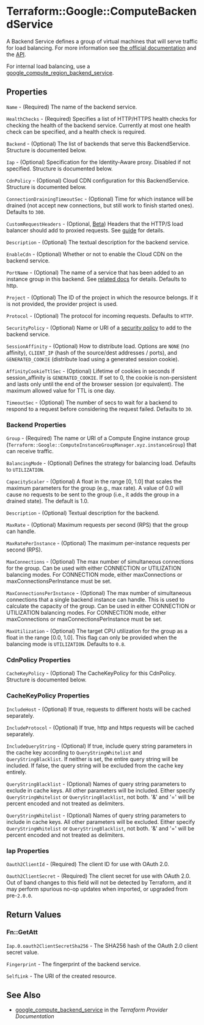 # Terraform::Google::ComputeBackendService

A Backend Service defines a group of virtual machines that will serve traffic for load balancing. For more information
see [the official documentation](https://cloud.google.com/compute/docs/load-balancing/http/backend-service)
and the [API](https://cloud.google.com/compute/docs/reference/latest/backendServices).

For internal load balancing, use a [google_compute_region_backend_service](/docs/providers/google/r/compute_region_backend_service.html).

## Properties

`Name` - (Required) The name of the backend service.

`HealthChecks` - (Required) Specifies a list of HTTP/HTTPS health checks
for checking the health of the backend service. Currently at most one health
check can be specified, and a health check is required.

`Backend` - (Optional) The list of backends that serve this BackendService. Structure is documented below.

`Iap` - (Optional) Specification for the Identity-Aware proxy. Disabled if not specified. Structure is documented below.

`CdnPolicy` - (Optional) Cloud CDN configuration for this BackendService. Structure is documented below.

`ConnectionDrainingTimeoutSec` - (Optional) Time for which instance will be drained (not accept new connections,
but still work to finish started ones). Defaults to `300`.

`CustomRequestHeaders` - (Optional, [Beta](https://terraform.io/docs/providers/google/provider_versions.html)) Headers that the
HTTP/S load balancer should add to proxied requests. See [guide](https://cloud.google.com/compute/docs/load-balancing/http/backend-service#user-defined-request-headers) for details.

`Description` - (Optional) The textual description for the backend service.

`EnableCdn` - (Optional) Whether or not to enable the Cloud CDN on the backend service.

`PortName` - (Optional) The name of a service that has been added to an
instance group in this backend. See [related docs](https://cloud.google.com/compute/docs/instance-groups/#specifying_service_endpoints) for details. Defaults to http.

`Project` - (Optional) The ID of the project in which the resource belongs. If it
is not provided, the provider project is used.

`Protocol` - (Optional) The protocol for incoming requests. Defaults to
`HTTP`.

`SecurityPolicy` - (Optional) Name or URI of a
[security policy](https://cloud.google.com/armor/docs/security-policy-concepts) to add to the backend service.

`SessionAffinity` - (Optional) How to distribute load. Options are `NONE` (no
affinity), `CLIENT_IP` (hash of the source/dest addresses / ports), and
`GENERATED_COOKIE` (distribute load using a generated session cookie).

`AffinityCookieTtlSec` - (Optional) Lifetime of cookies in seconds if session_affinity is
`GENERATED_COOKIE`. If set to 0, the cookie is non-persistent and lasts only until the end of
the browser session (or equivalent). The maximum allowed value for TTL is one day.

`TimeoutSec` - (Optional) The number of secs to wait for a backend to respond
to a request before considering the request failed. Defaults to `30`.

### Backend Properties

`Group` - (Required) The name or URI of a Compute Engine instance group
(`Terraform::Google::ComputeInstanceGroupManager.xyz.instanceGroup`) that can
receive traffic.

`BalancingMode` - (Optional) Defines the strategy for balancing load.
Defaults to `UTILIZATION`.

`CapacityScaler` - (Optional) A float in the range [0, 1.0] that scales the
maximum parameters for the group (e.g., max rate). A value of 0.0 will cause
no requests to be sent to the group (i.e., it adds the group in a drained
state). The default is 1.0.

`Description` - (Optional) Textual description for the backend.

`MaxRate` - (Optional) Maximum requests per second (RPS) that the group can
handle.

`MaxRatePerInstance` - (Optional) The maximum per-instance requests per
second (RPS).

`MaxConnections` - (Optional) The max number of simultaneous connections for the
group. Can be used with either CONNECTION or UTILIZATION balancing
modes. For CONNECTION mode, either maxConnections or
maxConnectionsPerInstance must be set.

`MaxConnectionsPerInstance` - (Optional) The max number of simultaneous connections
that a single backend instance can handle. This is used to calculate
the capacity of the group. Can be used in either CONNECTION or
UTILIZATION balancing modes. For CONNECTION mode, either
maxConnections or maxConnectionsPerInstance must be set.

`MaxUtilization` - (Optional) The target CPU utilization for the group as a
float in the range [0.0, 1.0]. This flag can only be provided when the
balancing mode is `UTILIZATION`. Defaults to `0.8`.

### CdnPolicy Properties

`CacheKeyPolicy` - (Optional) The CacheKeyPolicy for this CdnPolicy.
Structure is documented below.

### CacheKeyPolicy Properties

`IncludeHost` - (Optional) If true, requests to different hosts will be cached separately.

`IncludeProtocol` - (Optional) If true, http and https requests will be cached separately.

`IncludeQueryString` - (Optional) If true, include query string parameters in the cache key
according to `QueryStringWhitelist` and `QueryStringBlacklist`. If neither is set, the entire
query string will be included. If false, the query string will be excluded from the cache key entirely.

`QueryStringBlacklist` - (Optional) Names of query string parameters to exclude in cache keys.
All other parameters will be included. Either specify `QueryStringWhitelist` or
`QueryStringBlacklist`, not both. '&' and '=' will be percent encoded and not treated as delimiters.

`QueryStringWhitelist` - (Optional) Names of query string parameters to include in cache keys.
All other parameters will be excluded. Either specify `QueryStringWhitelist` or
`QueryStringBlacklist`, not both. '&' and '=' will be percent encoded and not treated as delimiters.

### Iap Properties

`Oauth2ClientId` - (Required) The client ID for use with OAuth 2.0.

`Oauth2ClientSecret` - (Required) The client secret for use with OAuth 2.0.
Out of band changes to this field will not be detected by Terraform, and it may
perform spurious no-op updates when imported, or upgraded from pre-`2.0.0`.


## Return Values

### Fn::GetAtt

`Iap.0.oauth2ClientSecretSha256` - The SHA256 hash of the OAuth 2.0 client secret value.

`Fingerprint` - The fingerprint of the backend service.

`SelfLink` - The URI of the created resource.

## See Also

* [google_compute_backend_service](https://www.terraform.io/docs/providers/google/r/compute_backend_service.html) in the _Terraform Provider Documentation_